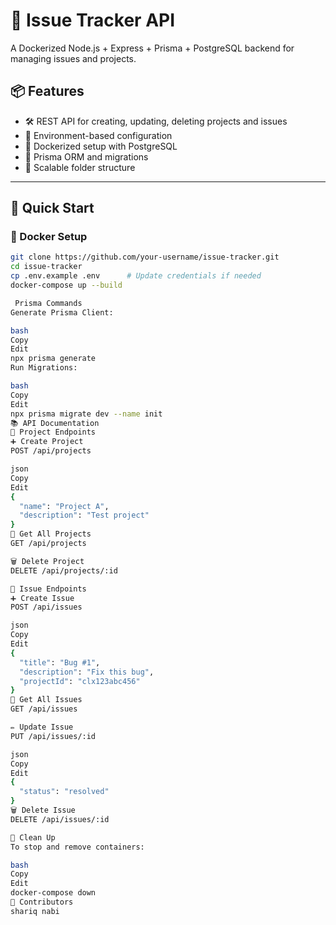 # 🐞 Issue Tracker API

A Dockerized Node.js + Express + Prisma + PostgreSQL backend for managing issues and projects.

## 📦 Features

- 🛠️ REST API for creating, updating, deleting projects and issues
- 🔐 Environment-based configuration
- 🐳 Dockerized setup with PostgreSQL
- 🧪 Prisma ORM and migrations
- 📁 Scalable folder structure

---

## 🚀 Quick Start

### 🐳 Docker Setup

```bash
git clone https://github.com/your-username/issue-tracker.git
cd issue-tracker
cp .env.example .env      # Update credentials if needed
docker-compose up --build

 Prisma Commands
Generate Prisma Client:

bash
Copy
Edit
npx prisma generate
Run Migrations:

bash
Copy
Edit
npx prisma migrate dev --name init
📚 API Documentation
🔁 Project Endpoints
➕ Create Project
POST /api/projects

json
Copy
Edit
{
  "name": "Project A",
  "description": "Test project"
}
📄 Get All Projects
GET /api/projects

🗑️ Delete Project
DELETE /api/projects/:id

🐛 Issue Endpoints
➕ Create Issue
POST /api/issues

json
Copy
Edit
{
  "title": "Bug #1",
  "description": "Fix this bug",
  "projectId": "clx123abc456"
}
📄 Get All Issues
GET /api/issues

✏️ Update Issue
PUT /api/issues/:id

json
Copy
Edit
{
  "status": "resolved"
}
🗑️ Delete Issue
DELETE /api/issues/:id

🧼 Clean Up
To stop and remove containers:

bash
Copy
Edit
docker-compose down
👥 Contributors
shariq nabi
